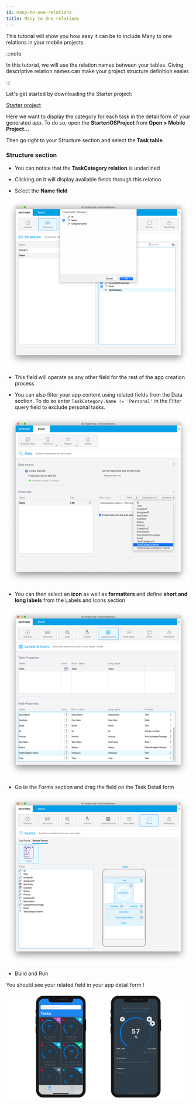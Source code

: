 ```yaml
---
id: many-to-one-relations
title: Many to One relations
---
```



This tutorial will show you how easy it can be to include Many to one relations in your mobile projects.

:::note

In this tutorial, we will use the relation names between your tables. Giving descriptive relation names can make your project structure definition easier.

:::

Let's get started by downloading the Starter project:

<div style= {{ textAlign: "center", marginTop: "20px", marginBottom: "20px" }}>

<a className="button button--primary" href="https://github.com/4d-for-ios/tutorial-ManyToOneRelations/releases/latest/download/tutorial-ManyToOneRelations.zip">Starter project</a>

</div>


Here we want to display the category for each task in the detail form of your generated app. To do so, open the **StarteriOSProject** from **Open > Mobile Project...**

Then go right to your Structure section and select the **Task table**.

### Structure section

* You can notice that the **TaskCategory relation** is underlined

* Clicking on it will display available fields through this relation

* Select the **Name field**

![Select link from structure section](img/select-link-from-structure.png)

* This field will operate as any other field for the rest of the app creation process

* You can also filter your app content using related fields from the Data section. To do so enter ```TaskCategory.Name != 'Personal'``` in the Filter query field to exclude personal tasks.

 ![Related field from Data section](img/Related-field-from-Data-section.png)

* You can then select an **icon** as well as **formatters** and define **short and long labels** from the Labels and Icons section

![Related field from Labels and Icons section](img/related-field-from-labels-icons.png)

* Go to the Forms section and drag the field on the Task Detail form

![Related field in Forms section](img/related-field-forms.png)

* Build and Run

You should see your related field in your app detail form !

![Related field in Forms section](img/final-result-n-to-one-relations.png)

